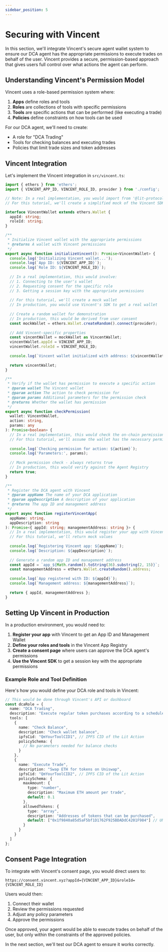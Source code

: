 ```yaml
---
sidebar_position: 5
---
```


# Securing with Vincent

In this section, we'll integrate Vincent's secure agent wallet system to ensure our DCA agent has the appropriate permissions to execute trades on behalf of the user. Vincent provides a secure, permission-based approach that gives users full control over what actions the agent can perform.

## Understanding Vincent's Permission Model

Vincent uses a role-based permission system where:

1. **Apps** define roles and tools
2. **Roles** are collections of tools with specific permissions
3. **Tools** are specific actions that can be performed (like executing a trade)
4. **Policies** define constraints on how tools can be used

For our DCA agent, we'll need to create:
- A role for "DCA Trading"
- Tools for checking balances and executing trades
- Policies that limit trade sizes and token addresses

## Vincent Integration

Let's implement the Vincent integration in `src/vincent.ts`:

```typescript
import { ethers } from 'ethers';
import { VINCENT_APP_ID, VINCENT_ROLE_ID, provider } from './config';

// Note: In a real implementation, you would import from '@lit-protocol/vincent-sdk'
// For this tutorial, we'll create a simplified mock of the Vincent SDK

interface VincentWallet extends ethers.Wallet {
  appId: string;
  roleId: string;
}

/**
 * Initialize Vincent wallet with the appropriate permissions
 * @returns A wallet with Vincent permissions
 */
export async function initializeVincent(): Promise<VincentWallet> {
  console.log('Initializing Vincent wallet...');
  console.log(`App ID: ${VINCENT_APP_ID}`);
  console.log(`Role ID: ${VINCENT_ROLE_ID}`);
  
  // In a real implementation, this would involve:
  // 1. Connecting to the user's wallet
  // 2. Requesting consent for the specific role
  // 3. Getting a session key with the appropriate permissions
  
  // For this tutorial, we'll create a mock wallet
  // In production, you would use Vincent's SDK to get a real wallet
  
  // Create a random wallet for demonstration
  // In production, this would be derived from user consent
  const mockWallet = ethers.Wallet.createRandom().connect(provider);
  
  // Add Vincent-specific properties
  const vincentWallet = mockWallet as VincentWallet;
  vincentWallet.appId = VINCENT_APP_ID;
  vincentWallet.roleId = VINCENT_ROLE_ID;
  
  console.log(`Vincent wallet initialized with address: ${vincentWallet.address}`);
  
  return vincentWallet;
}

/**
 * Verify if the wallet has permission to execute a specific action
 * @param wallet The Vincent wallet
 * @param action The action to check permission for
 * @param params Additional parameters for the permission check
 * @returns Whether the wallet has permission
 */
export async function checkPermission(
  wallet: VincentWallet,
  action: string,
  params: any
): Promise<boolean> {
  // In a real implementation, this would check the on-chain permissions
  // For this tutorial, we'll assume the wallet has the necessary permissions
  
  console.log(`Checking permission for action: ${action}`);
  console.log('Parameters:', params);
  
  // Mock permission check - always returns true
  // In production, this would verify against the Agent Registry
  return true;
}

/**
 * Register the DCA agent with Vincent
 * @param appName The name of your DCA application
 * @param appDescription A description of your application
 * @returns The app ID and management address
 */
export async function registerVincentApp(
  appName: string,
  appDescription: string
): Promise<{ appId: string; managementAddress: string }> {
  // In a real implementation, this would register your app with Vincent
  // For this tutorial, we'll return mock values
  
  console.log(`Registering Vincent app: ${appName}`);
  console.log(`Description: ${appDescription}`);
  
  // Generate a random app ID and management address
  const appId = `app_${Math.random().toString(36).substring(2, 15)}`;
  const managementAddress = ethers.Wallet.createRandom().address;
  
  console.log(`App registered with ID: ${appId}`);
  console.log(`Management address: ${managementAddress}`);
  
  return { appId, managementAddress };
}
```

## Setting Up Vincent in Production

In a production environment, you would need to:

1. **Register your app** with Vincent to get an App ID and Management Wallet
2. **Define your roles and tools** in the Vincent App Registry
3. **Create a consent page** where users can approve the DCA agent's permissions
4. **Use the Vincent SDK** to get a session key with the appropriate permissions

### Example Role and Tool Definition

Here's how you would define your DCA role and tools in Vincent:

```typescript
// This would be done through Vincent's API or dashboard
const dcaRole = {
  name: "DCA Trading",
  description: "Execute regular token purchases according to a schedule",
  tools: [
    {
      name: "Check Balance",
      description: "Check wallet balance",
      ipfsCid: "QmYourToolCID1", // IPFS CID of the Lit Action
      policySchema: {
        // No parameters needed for balance checks
      }
    },
    {
      name: "Execute Trade",
      description: "Swap ETH for tokens on Uniswap",
      ipfsCid: "QmYourToolCID2", // IPFS CID of the Lit Action
      policySchema: {
        maxAmount: {
          type: "number",
          description: "Maximum ETH amount per trade",
          default: 0.1
        },
        allowedTokens: {
          type: "array",
          description: "Addresses of tokens that can be purchased",
          default: ["0x1f9840a85d5aF5bf1D1762F925BDADdC4201F984"] // UNI token on Goerli
        }
      }
    }
  ]
};
```

## Consent Page Integration

To integrate with Vincent's consent page, you would direct users to:

```
https://consent.vincent.xyz?appId={VINCENT_APP_ID}&roleId={VINCENT_ROLE_ID}
```

Users would then:
1. Connect their wallet
2. Review the permissions requested
3. Adjust any policy parameters
4. Approve the permissions

Once approved, your agent would be able to execute trades on behalf of the user, but only within the constraints of the approved policies.

In the next section, we'll test our DCA agent to ensure it works correctly.
